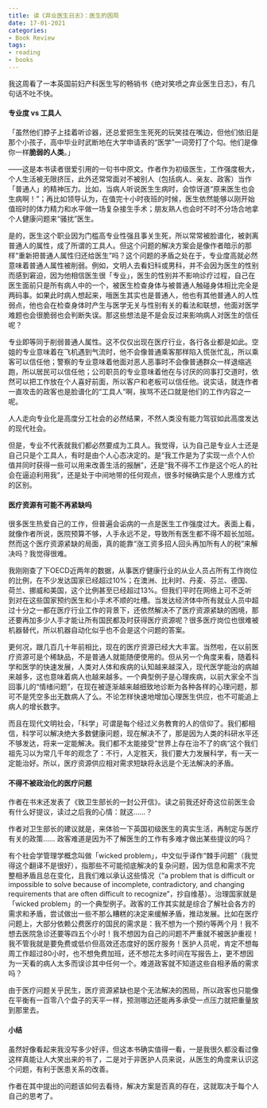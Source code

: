 ```yaml
---
title: 读《弃业医生日志》：医生的困局
date: 17-01-2021
categories: 
- Book Review
tags: 
- reading
- books
---
```


我这周看了一本英国前妇产科医生写的畅销书《绝对笑喷之弃业医生日志》，有几句话不吐不快。



#### 专业度 vs 工具人

「虽然他们脖子上挂着听诊器，还总爱把生生死死的玩笑挂在嘴边，但他们依旧是那个小孩子，高中毕业时武断地在大学申请表的“医学”一词旁打了个勾。他们是像你一样**脆弱的人类**。」

——这是本书读者很爱引用的一句书中原文。作者作为初级医生，工作强度极大，个人生活被无限挤压，此外还常常面对不被别人（包括病人、亲友、政客）当作「普通人」的精神压力。比如，当病人听说医生生病时，会惊讶道“原来医生也会生病啊！”；再比如领导认为，在值完十小时夜班的时候，医生依然能够以刚开始值班时的体力精力和水平做一场复杂接生手术；朋友熟人也会时不时不分场合地拿个人健康问题来“骚扰”医生。

是的，医生这个职业因为门槛高专业性强且事关生死，所以常常被脸谱化，被剥离普通人的属性，成了所谓的工具人。但这个问题的解决方案会是像作者暗示的那样“重新把普通人属性归还给医生”吗？这个问题的矛盾之处在于，专业度高就必然意味着普通人属性被削弱。例如，文明人去看妇科或男科，并不会因为医生的性别而感到窘迫，因为他相信医生很「专业」，医生的性别并不影响诊疗过程，自己在医生面前只是所有病人中的一个，被医生检查身体与被普通人触碰身体相比完全是两码事。如果此时病人想起来，哦医生其实也是普通人，他也有其他普通人的人性弱点，他也会在检查身体时产生与医学无关与性别有关的看法和联想，他面对医学难题也会很脆弱也会判断失误。那这些想法是不是会反过来影响病人对医生的信任呢？

专业即等同于削弱普通人属性。这不仅仅出现在医疗行业，各行各业都是如此。空姐的专业意味着在飞机遇到气流时，他不会像普通乘客那样陷入慌张忙乱，所以乘客可以信任他；警察的专业意味着他面对恶人恶事时不会像普通群众一样退缩逃跑，所以居民可以信任他；公司职员的专业意味着他在与讨厌的同事打交道时，依然可以把工作放在个人喜好前面，所以客户和老板可以信任他。说实话，就连作者一直攻击的政客也是脸谱化的“工具人”啊，挨骂不还口就是他们的工作内容之一呢。

人人走向专业化是高度分工社会的必然结果，不然人类没有能力驾驭如此高度发达的现代社会。

但是，专业不代表就我们都必然要成为工具人。我觉得，认为自己是专业人士还是自己只是个工具人，有时是由个人心态决定的。是“我工作是为了实现一点个人价值并同时获得一些可以用来改善生活的报酬”，还是“我不得不工作是这个吃人的社会在逼迫利用我”，还是处于中间地带的任何观点，很多时候确实是个人思维方式的区别。



#### 医疗资源有可能不再紧缺吗

很多医生热爱自己的工作，但普遍会诟病的一点是医生工作强度过大。表面上看，就像作者所说，医院预算不够，人手永远不足，导致所有医生都不得不超长加班。然而这个医疗资源紧缺的局面，真的能靠“涨工资多招人回头再加所有人的税”来解决吗？我觉得很难。

我刚刚查了下OECD近两年的数据，从事医疗健康行业的从业人员占所有工作岗位的比例，在不少发达国家已经超过10%；在澳洲、比利时、丹麦、芬兰、德国、荷兰、挪威和美国，这个比例甚至已经超过13%。但我们平时在网络上可不乏听到对在这些国家预约医生和小手术不顺的吐槽。当发达经济体中所有就业人员中超过十分之一都在医疗行业工作的背景下，还依然解决不了医疗资源紧缺的困境，那还要再加多少人手才能让所有国民都及时获得医疗资源呢？很多医疗岗位也很难被机器替代，所以机器自动化似乎也不会是这个问题的答案。

更何况，跟几百几十年前相比，现在的医疗资源已经大大丰富。当然啦，在以前医疗资源可是个稀缺品，不是普通人就能随便使用的。但从另一个角度来看，随着科学和医学的快速发展，人类对人体和疾病的认知越来越深入，现代医学能治的病越来越多，这也意味着病人也越来越多。一个典型例子是心理疾病，以前大家全不当回事儿的“情绪问题”，在现在被逐渐越来越细致地诊断为各种各样的心理问题，那可不是凭空多出无数病人了么。不论怎样快速地增加心理医生供应，也不可能追上病人的增长数字。

而且在现代文明社会，「科学」可谓是每个经过义务教育的人的信仰了。我们都相信，科学可以解决绝大多数健康问题，现在解决不了，那是因为人类的科研水平还不够发达，将来一定能解决。我们都不太能接受”世界上存在治不了的病“这个我们祖先习以为常几千年的观念了：不行，人定胜天，我们要大力发展科学，有一天一定能治好。所以，医疗资源供应相对需求短缺将永远是个无法解决的矛盾。



#### 不得不被政治化的医疗问题

作者在书末还发表了《致卫生部长的一封公开信》。读之前我还好奇这位前医生会有什么好提议，读过之后我的心情：就这……？

作者对卫生部长的建议就是，来体验一下英国初级医生的真实生活，再制定与医疗有关的政策…… 政客难道是因为不了解医生的工作有多难才做出某些提议的吗？

有个社会学管理学概念叫做「wicked problem」，中文似乎译作“棘手问题”（我觉得这个翻译不是很好），指那些不可能彻底解决的复杂问题，因为信息和需求不完整相矛盾且总在变化，且我们难以承认这些情况（“a problem that is difficult or impossible to solve because of incomplete, contradictory, and changing requirements that are often difficult to recognize”，抄自维基）。治理国家就是「wicked problem」的一个典型例子。政客的工作其实就是综合了解社会各方的需求和矛盾，尝试做出一些不那么糟糕的决定来缓解矛盾，推动发展。比如在医疗问题上，大部分依赖公费医疗的国民的需求是：我不想为一个预约等两个月！我不想去医院急诊还要等四五个小时！我不想因为自己的问题不严重就不被医护重视！我不管我就是要免费或低价但高效还态度好的医疗服务！医护人员呢，肯定不想每周工作超过80小时，也不想免费加班，还不想花太多时间在写报告上，更不想因为一天看的病人太多而误诊其中任何一个。难道政客就不知道这些自相矛盾的需求吗？

由于医疗问题关乎民生，医疗资源紧缺也是个无法解决的困局，所以政客也只能像在平衡有一百零八个盘子的天平一样，预测哪边还能再多承受一点压力就把重量放到那里去。



#### 小结

虽然好像看起来我没写多少好评，但这本书确实值得一看，一是我很久都没看过像这样真能让人大笑出来的书了，二是对于非医护人员来说，从医生的角度来认识这个问题，有利于医患关系的改善。



作者在其中提出的问题该如何去看待，解决方案是否真的存在，这就取决于每个人自己的思考了。